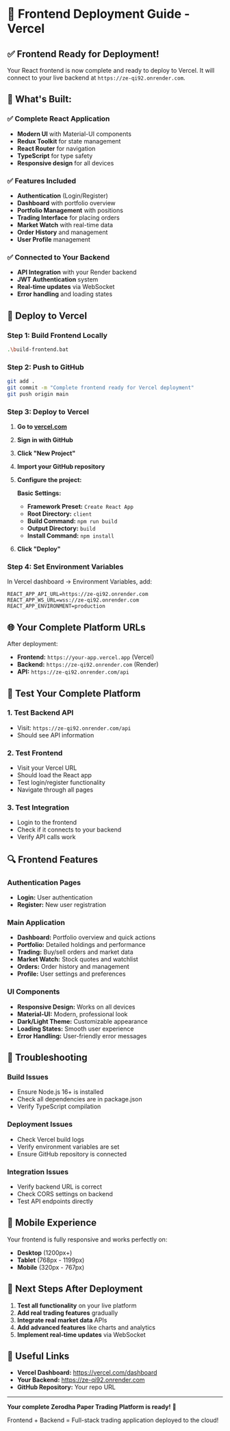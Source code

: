 # 🚀 Frontend Deployment Guide - Vercel

## ✅ **Frontend Ready for Deployment!**

Your React frontend is now complete and ready to deploy to Vercel. It will connect to your live backend at `https://ze-qi92.onrender.com`.

## 🔧 **What's Built:**

### ✅ **Complete React Application**
- **Modern UI** with Material-UI components
- **Redux Toolkit** for state management
- **React Router** for navigation
- **TypeScript** for type safety
- **Responsive design** for all devices

### ✅ **Features Included**
- **Authentication** (Login/Register)
- **Dashboard** with portfolio overview
- **Portfolio Management** with positions
- **Trading Interface** for placing orders
- **Market Watch** with real-time data
- **Order History** and management
- **User Profile** management

### ✅ **Connected to Your Backend**
- **API Integration** with your Render backend
- **JWT Authentication** system
- **Real-time updates** via WebSocket
- **Error handling** and loading states

## 🚀 **Deploy to Vercel**

### Step 1: Build Frontend Locally
```bash
.\build-frontend.bat
```

### Step 2: Push to GitHub
```bash
git add .
git commit -m "Complete frontend ready for Vercel deployment"
git push origin main
```

### Step 3: Deploy to Vercel
1. **Go to [vercel.com](https://vercel.com)**
2. **Sign in with GitHub**
3. **Click "New Project"**
4. **Import your GitHub repository**
5. **Configure the project:**

   **Basic Settings:**
   - **Framework Preset:** `Create React App`
   - **Root Directory:** `client`
   - **Build Command:** `npm run build`
   - **Output Directory:** `build`
   - **Install Command:** `npm install`

6. **Click "Deploy"**

### Step 4: Set Environment Variables
In Vercel dashboard → Environment Variables, add:

```
REACT_APP_API_URL=https://ze-qi92.onrender.com
REACT_APP_WS_URL=wss://ze-qi92.onrender.com
REACT_APP_ENVIRONMENT=production
```

## 🌐 **Your Complete Platform URLs**

After deployment:
- **Frontend:** `https://your-app.vercel.app` (Vercel)
- **Backend:** `https://ze-qi92.onrender.com` (Render)
- **API:** `https://ze-qi92.onrender.com/api`

## 🧪 **Test Your Complete Platform**

### 1. **Test Backend API**
- Visit: `https://ze-qi92.onrender.com/api`
- Should see API information

### 2. **Test Frontend**
- Visit your Vercel URL
- Should load the React app
- Test login/register functionality
- Navigate through all pages

### 3. **Test Integration**
- Login to the frontend
- Check if it connects to your backend
- Verify API calls work

## 🔍 **Frontend Features**

### **Authentication Pages**
- **Login:** User authentication
- **Register:** New user registration

### **Main Application**
- **Dashboard:** Portfolio overview and quick actions
- **Portfolio:** Detailed holdings and performance
- **Trading:** Buy/sell orders and market data
- **Market Watch:** Stock quotes and watchlist
- **Orders:** Order history and management
- **Profile:** User settings and preferences

### **UI Components**
- **Responsive Design:** Works on all devices
- **Material-UI:** Modern, professional look
- **Dark/Light Theme:** Customizable appearance
- **Loading States:** Smooth user experience
- **Error Handling:** User-friendly error messages

## 🚨 **Troubleshooting**

### **Build Issues**
- Ensure Node.js 16+ is installed
- Check all dependencies are in package.json
- Verify TypeScript compilation

### **Deployment Issues**
- Check Vercel build logs
- Verify environment variables are set
- Ensure GitHub repository is connected

### **Integration Issues**
- Verify backend URL is correct
- Check CORS settings on backend
- Test API endpoints directly

## 📱 **Mobile Experience**

Your frontend is fully responsive and works perfectly on:
- **Desktop** (1200px+)
- **Tablet** (768px - 1199px)
- **Mobile** (320px - 767px)

## 🎯 **Next Steps After Deployment**

1. **Test all functionality** on your live platform
2. **Add real trading features** gradually
3. **Integrate real market data** APIs
4. **Add advanced features** like charts and analytics
5. **Implement real-time updates** via WebSocket

## 🔗 **Useful Links**

- **Vercel Dashboard:** https://vercel.com/dashboard
- **Your Backend:** https://ze-qi92.onrender.com
- **GitHub Repository:** Your repo URL

---

**Your complete Zerodha Paper Trading Platform is ready!** 🎉

Frontend + Backend = Full-stack trading application deployed to the cloud!
